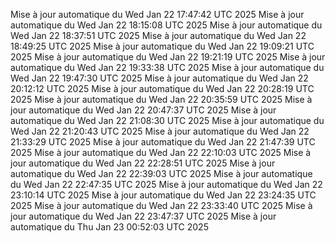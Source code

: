 Mise à jour automatique du Wed Jan 22 17:47:42 UTC 2025
Mise à jour automatique du Wed Jan 22 18:15:08 UTC 2025
Mise à jour automatique du Wed Jan 22 18:37:51 UTC 2025
Mise à jour automatique du Wed Jan 22 18:49:25 UTC 2025
Mise à jour automatique du Wed Jan 22 19:09:21 UTC 2025
Mise à jour automatique du Wed Jan 22 19:21:19 UTC 2025
Mise à jour automatique du Wed Jan 22 19:33:38 UTC 2025
Mise à jour automatique du Wed Jan 22 19:47:30 UTC 2025
Mise à jour automatique du Wed Jan 22 20:12:12 UTC 2025
Mise à jour automatique du Wed Jan 22 20:28:19 UTC 2025
Mise à jour automatique du Wed Jan 22 20:35:59 UTC 2025
Mise à jour automatique du Wed Jan 22 20:47:37 UTC 2025
Mise à jour automatique du Wed Jan 22 21:08:30 UTC 2025
Mise à jour automatique du Wed Jan 22 21:20:43 UTC 2025
Mise à jour automatique du Wed Jan 22 21:33:29 UTC 2025
Mise à jour automatique du Wed Jan 22 21:47:39 UTC 2025
Mise à jour automatique du Wed Jan 22 22:10:03 UTC 2025
Mise à jour automatique du Wed Jan 22 22:28:51 UTC 2025
Mise à jour automatique du Wed Jan 22 22:39:03 UTC 2025
Mise à jour automatique du Wed Jan 22 22:47:35 UTC 2025
Mise à jour automatique du Wed Jan 22 23:10:14 UTC 2025
Mise à jour automatique du Wed Jan 22 23:24:35 UTC 2025
Mise à jour automatique du Wed Jan 22 23:33:40 UTC 2025
Mise à jour automatique du Wed Jan 22 23:47:37 UTC 2025
Mise à jour automatique du Thu Jan 23 00:52:03 UTC 2025
